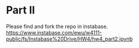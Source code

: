 # Part II

Please find and fork the repo in instabase. https://www.instabase.com/ewu/w4111-public/fs/Instabase%20Drive/HW4/hw4_part2.ipynb
